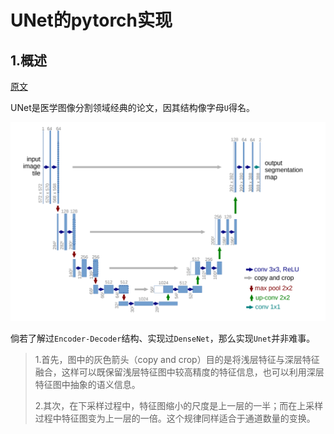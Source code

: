 # UNet的pytorch实现

## 1.概述

[原文](https://arxiv.org/pdf/1505.04597v1.pdf)

UNet是医学图像分割领域经典的论文，因其结构像字母`U`得名。

<img src="imgs/unet.jpg" alt="image-20201005172245516" style="zoom: 50%;" />

倘若了解过`Encoder-Decoder`结构、实现过`DenseNet`，那么实现`Unet`并非难事。

> 1.首先，图中的灰色箭头（copy and crop）目的是将浅层特征与深层特征融合，这样可以既保留浅层特征图中较高精度的特征信息，也可以利用深层特征图中抽象的语义信息。
>
> 2.其次，在下采样过程中，特征图缩小的尺度是上一层的一半；而在上采样过程中特征图变为上一层的一倍。这个规律同样适合于通道数量的变换。
